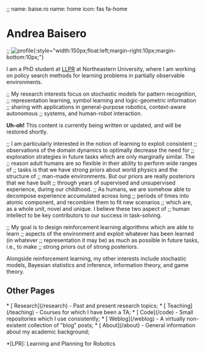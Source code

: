 ;; name: baise.ro
name: home
icon: fas fa-home

# Andrea Baisero

;; ![profile][profile]{:style="width:150px;float:left;margin-right:10px;margin-bottom:10px;"}

[profile]: /static/img/profile.jpg

I am a PhD student at [LLPR][llpr] at Northeastern University, where I am
working on policy search methods for learning problems in partially observable
environments.

[llpr]: http://llpr.ccs.neu.edu/

;; My research interests focus on stochastic models for pattern recognition,
;; representation learning, symbol learning and logic-geometric information
;; sharing with applications in general-purpose robotics, context-aware autonomous
;; systems, and human-robot interaction.

<div class="alert alert-info" role="alert">
  <strong>Uh-oh!</strong> This content is currently being written or updated, and will be restored shortly.
</div>

;; I am particularly interested in the notion of learning to exploit consistent
;; observations of the domain dynamics to optimally decrease the need for
;; exploration strategies in future tasks which are only marginally similar.  The
;; reason adult humans are so flexible in their ability to perform wide ranges of
;; tasks is that we have strong priors about world physics and the structure of
;; man-made environments.  But our priors are really posteriors that we have built
;; through years of supervised and unsupervised experience, during our childhood.
;; As humans, we are somehow able to decompose experience accumulated across long
;; periods of times into atomic component, and recombine them to fit new scenarios
;; which are, as a whole unit, novel and unique.  I believe these two aspect of
;; human intellect to be key contributors to our success in task-solving.

;; My goal is to design reinforcement learning algorithms which are able to learn
;; aspects of the environment and exploit whatever has been learned (in whatever
;; representation it may be) as much as possible in future tasks, i.e., to make
;; strong priors out of strong posteriors.

Alongside reinforcement learning, my other interests include stochastic
models, Bayesian statistics and inference, information theory, and game theory.

## Other Pages

<div class="before_lu"></div>
* [<span class="fa-li"><span class="fas fa-flask fa-fw"></span></span> Research](/research) - Past and present research topics;
* [<span class="fa-li"><span class="fas fa-graduation-cap fa-fw"></span></span> Teaching](/teaching) - Courses for which I have been a TA;
* [<span class="fa-li"><span class="fa-layers fa-fw"><span class="fas fa-laptop"></span></span><span class="fas fa-code" data-fa-transform="shrink-9 up-2"></span></span></span> Code](/code) - Small repositories which I use consistently;
* [<span class="fa-li"><span class="fas fa-book fa-fw"></span></span> Weblog](/weblog) - A virtually non-existent collection of "blog" posts;
* [<span class="fa-li"><span class="fas fa-info-circle fa-fw"></span></span> About](/about) - General information about my academic background;

*[LPR]: Learning and Planning for Robotics
